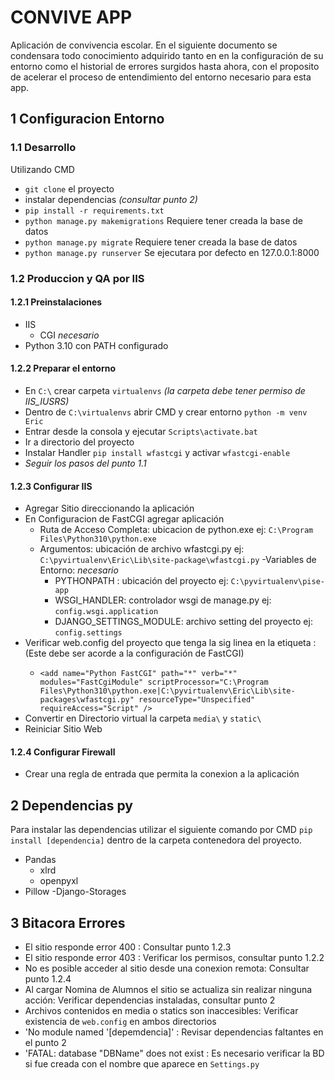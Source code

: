 # CONVIVE APP
Aplicación de convivencia escolar. 
En el siguiente documento se condensara todo conocimiento adquirido tanto en en la configuración de su entorno
como el historial de errores surgidos hasta ahora, con el proposito de acelerar el proceso de entendimiento del entorno necesario para esta app. 
## 1 Configuracion Entorno
### 1.1 Desarrollo
Utilizando CMD
- `git clone` el proyecto
- instalar dependencias _(consultar punto 2)_
- `pip install -r requirements.txt`
- `python manage.py makemigrations` Requiere tener creada la base de datos
- `python manage.py migrate` Requiere tener creada la base de datos
- `python manage.py runserver` Se ejecutara por defecto en 127.0.0.1:8000
### 1.2 Produccion y QA por IIS
#### 1.2.1 Preinstalaciones
- IIS
    - CGI _necesario_
- Python 3.10 con PATH configurado
#### 1.2.2 Preparar el entorno
- En `C:\` crear carpeta `virtualenvs` _(la carpeta debe tener permiso de IIS_IUSRS)_
- Dentro de `C:\virtualenvs` abrir CMD y crear entorno `python -m venv Eric` 
- Entrar desde la consola y ejecutar `Scripts\activate.bat`
- Ir a directorio del proyecto
- Instalar Handler `pip install wfastcgi` y activar `wfastcgi-enable`
-  _Seguir los pasos del punto 1.1_
#### 1.2.3 Configurar IIS
- Agregar Sitio direccionando la aplicación
- En Configuracion de FastCGI agregar aplicación
    - Ruta de Acceso Completa: ubicacion de python.exe ej: `C:\Program Files\Python310\python.exe`
    - Argumentos: ubicación de archivo wfastcgi.py ej: `C:\pyvirtualenv\Eric\Lib\site-package\wfastcgi.py`
    -Variables de Entorno: _necesario_
        - PYTHONPATH : ubicación del proyecto ej: `C:\pyvirtualenv\pise-app`
        - WSGI_HANDLER: controlador wsgi de manage.py ej: `config.wsgi.application`
        - DJANGO_SETTINGS_MODULE: archivo setting del proyecto ej: `config.settings`
- Verificar web.config del proyecto que tenga la sig linea en la etiqueta <handlers> : (Este debe ser acorde a la configuración de FastCGI)
     - `<add name="Python FastCGI" path="*" verb="*" modules="FastCgiModule" scriptProcessor="C:\Program Files\Python310\python.exe|C:\pyvirtualenv\Eric\Lib\site-packages\wfastcgi.py" resourceType="Unspecified" requireAccess="Script" />`
- Convertir en Directorio virtual la carpeta `media\` y `static\`
- Reiniciar Sitio Web
#### 1.2.4 Configurar Firewall
- Crear una regla de entrada que permita la conexion a la aplicación
## 2 Dependencias py
Para instalar las dependencias utilizar el siguiente comando por CMD `pip install [dependencia]` dentro de la carpeta contenedora del proyecto.
- Pandas
    - xlrd
    - openpyxl
- Pillow
-Django-Storages
## 3 Bitacora Errores
- El sitio responde error 400 : Consultar punto 1.2.3
- El sitio responde error 403 : Verificar los permisos, consultar punto 1.2.2
- No es posible acceder al sitio desde una conexion remota: Consultar punto 1.2.4
- Al cargar Nomina de Alumnos el sitio se actualiza sin realizar ninguna acción: Verificar dependencias instaladas, consultar punto 2
- Archivos contenidos en media o statics son inaccesibles: Verificar existencia de `web.config` en ambos directorios
- 'No module named '[depemdencia]' : Revisar dependencias faltantes en el punto 2
- 'FATAL:  database "DBName" does not exist : Es necesario verificar la BD si fue creada con el nombre que aparece en `Settings.py`
